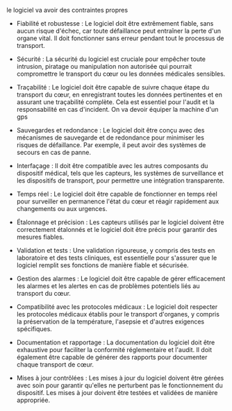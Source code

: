 le logiciel va avoir des contraintes propres 


- Fiabilité et robustesse : Le logiciel doit être extrêmement fiable, sans aucun risque d'échec, car toute défaillance peut entraîner la perte d'un organe vital. 
Il doit fonctionner sans erreur pendant tout le processus de transport.

- Sécurité : La sécurité du logiciel est cruciale pour empêcher toute intrusion, piratage ou manipulation non autorisée qui pourrait compromettre le transport du cœur ou 
les données médicales sensibles.

- Traçabilité : Le logiciel doit être capable de suivre chaque étape du transport du cœur, en enregistrant toutes les données pertinentes et en assurant une traçabilité complète. 
Cela est essentiel pour l'audit et la responsabilité en cas d'incident.
On va devoir équiper la machine d'un gps 

- Sauvegardes et redondance : Le logiciel doit être conçu avec des mécanismes de sauvegarde et de redondance pour minimiser les risques de défaillance. 
Par exemple, il peut avoir des systèmes de secours en cas de panne.

- Interfaçage : Il doit être compatible avec les autres composants du dispositif médical, tels que les capteurs, les systèmes de surveillance et les dispositifs de transport, 
pour permettre une intégration transparente.

- Temps réel : Le logiciel doit être capable de fonctionner en temps réel pour surveiller en permanence l'état du cœur et réagir rapidement aux changements ou aux urgences.

- Étalonnage et précision : Les capteurs utilisés par le logiciel doivent être correctement étalonnés et le logiciel doit être précis pour garantir des mesures fiables.

- Validation et tests : Une validation rigoureuse, y compris des tests en laboratoire et des tests cliniques, est essentielle pour s'assurer que le logiciel 
remplit ses fonctions de manière fiable et sécurisée.

- Gestion des alarmes : Le logiciel doit être capable de gérer efficacement les alarmes et les alertes en cas de problèmes potentiels liés au transport du cœur.

- Compatibilité avec les protocoles médicaux : Le logiciel doit respecter les protocoles médicaux établis pour le transport d'organes, y compris la préservation de la température, 
l'asepsie et d'autres exigences spécifiques.

- Documentation et rapportage : La documentation du logiciel doit être exhaustive pour faciliter la conformité réglementaire et l'audit. Il doit également être capable de 
générer des rapports pour documenter chaque transport de cœur.

- Mises à jour contrôlées : Les mises à jour du logiciel doivent être gérées avec soin pour garantir qu'elles ne perturbent pas le fonctionnement du dispositif. 
Les mises à jour doivent être testées et validées de manière appropriée.
